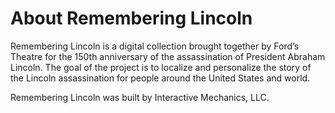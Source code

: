 # About Remembering Lincoln
Remembering Lincoln is a digital collection brought together by Ford’s Theatre for the 150th anniversary of the assassination of President Abraham Lincoln. The goal of the project is to localize and personalize the story of the Lincoln assassination for people around the United States and world.

Remembering Lincoln was built by Interactive Mechanics, LLC.
